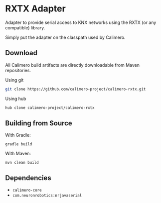 # RXTX Adapter

Adapter to provide serial access to KNX networks using the RXTX (or any compatible) library.

Simply put the adapter on the classpath used by Calimero.

## Download
All Calimero build artifacts are directly downloadable from Maven repositories.

Using git

~~~ sh
git clone https://github.com/calimero-project/calimero-rxtx.git
~~~

Using hub

~~~ sh
hub clone calimero-project/calimero-rxtx
~~~

## Building from Source

With Gradle:

```
gradle build
```

With Maven:

```
mvn clean build
```

## Dependencies

- `calimero-core`
- `com.neuronrobotics:nrjavaserial`
